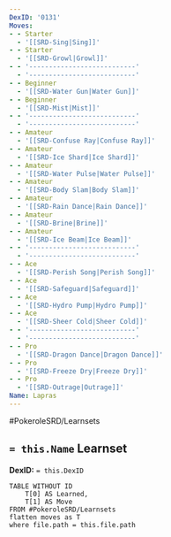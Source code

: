 ```yaml
---
DexID: '0131'
Moves:
- - Starter
  - '[[SRD-Sing|Sing]]'
- - Starter
  - '[[SRD-Growl|Growl]]'
- - '---------------------------'
  - '---------------------------'
- - Beginner
  - '[[SRD-Water Gun|Water Gun]]'
- - Beginner
  - '[[SRD-Mist|Mist]]'
- - '---------------------------'
  - '---------------------------'
- - Amateur
  - '[[SRD-Confuse Ray|Confuse Ray]]'
- - Amateur
  - '[[SRD-Ice Shard|Ice Shard]]'
- - Amateur
  - '[[SRD-Water Pulse|Water Pulse]]'
- - Amateur
  - '[[SRD-Body Slam|Body Slam]]'
- - Amateur
  - '[[SRD-Rain Dance|Rain Dance]]'
- - Amateur
  - '[[SRD-Brine|Brine]]'
- - Amateur
  - '[[SRD-Ice Beam|Ice Beam]]'
- - '---------------------------'
  - '---------------------------'
- - Ace
  - '[[SRD-Perish Song|Perish Song]]'
- - Ace
  - '[[SRD-Safeguard|Safeguard]]'
- - Ace
  - '[[SRD-Hydro Pump|Hydro Pump]]'
- - Ace
  - '[[SRD-Sheer Cold|Sheer Cold]]'
- - '---------------------------'
  - '---------------------------'
- - Pro
  - '[[SRD-Dragon Dance|Dragon Dance]]'
- - Pro
  - '[[SRD-Freeze Dry|Freeze Dry]]'
- - Pro
  - '[[SRD-Outrage|Outrage]]'
Name: Lapras
---
```


#PokeroleSRD/Learnsets

## `= this.Name` Learnset

**DexID:** `= this.DexID`

```dataview
TABLE WITHOUT ID
    T[0] AS Learned,
    T[1] AS Move
FROM #PokeroleSRD/Learnsets
flatten moves as T
where file.path = this.file.path
```
